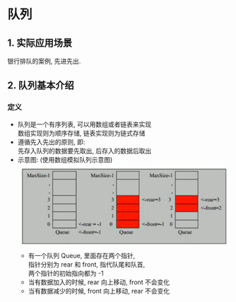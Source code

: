 # 队列

## 1. 实际应用场景
银行排队的案例, 先进先出.

## 2. 队列基本介绍

### 定义
- 队列是一个有序列表, 可以用数组或者链表来实现  
  数组实现则为顺序存储, 链表实现则为链式存储  
- 遵循先入先出的原则, 即:  
  先存入队列的数据要先取出, 后存入的数据后取出   
- 示意图: (使用数组模拟队列示意图)  
  ![队列示意图](../99.images/2020-04-14-13-46-28.png)  
  - 有一个队列 Queue, 里面存在两个指针,  
    指针分别为 rear 和 front, 指代队尾和队首,  
    两个指针的初始指向都为 -1  
  - 当有数据加入的时候, rear 向上移动, front 不会变化
  - 当有数据减少的时候, front 向上移动, rear 不会变化